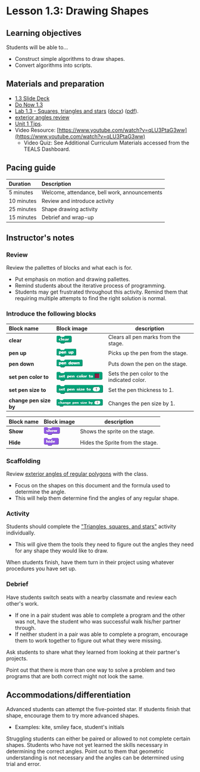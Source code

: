 # Lesson 1.3: Drawing Shapes

## Learning objectives

Students will be able to...

* Construct simple algorithms to draw shapes.
* Convert algorithms into scripts.

## Materials and preparation

* [1.3 Slide Deck](https://github.com/TEALSK12/introduction-to-computer-science/raw/master/slidedecks/TEALS%20SNAP%201.3.pptx)
* [Do Now 1.3](do_now_13.md)
* [Lab 1.3 - Squares, triangles and stars](lab_13.md) ([docx](https://github.com/TEALSK12/introduction-to-computer-science/raw/master/Unit%201%20Word/Lab%201.3%20Squares%20Triangles.docx)) ([pdf](https://github.com/TEALSK12/introduction-to-computer-science/raw/master/Unit%201%20PDF/Lab%201.3%20Squares%20Triangles.pdf)).
* [exterior angles review](Geometry_Exterior_Angles.pdf)
* [Unit 1 Tips](unit_1_tips.md).
* Video Resource: [https://www.youtube.com/watch?v=qLU3PtaG3ww](https://www.youtube.com/watch?v=qLU3PtaG3ww)
  * Video Quiz: See Additional Curriculum Materials accessed from the TEALS Dashboard.

## Pacing guide

| Duration   | Description                                   |
| :--------- | :-------------------------------------------- |
| 5 minutes  | Welcome, attendance, bell work, announcements |
| 10 minutes | Review and introduce activity                 |
| 25 minutes | Shape drawing activity                        |
| 15 minutes | Debrief and wrap-up                           |

## Instructor's notes

### Review

Review the pallettes of blocks and what each is for.

* Put emphasis on motion and drawing pallettes.
* Remind students about the iterative process of programming.
* Students may get frustrated throughout this activity. Remind them that requiring multiple attempts to find the right solution is normal.

### Introduce the following blocks

| Block name | Block image | description |
| :--- | :--- | --- |
| **clear** | ![Clear](images/clear.png) | Clears all pen marks from the stage. |
| **pen up** | ![Pen Up](images/pen_up.png) | Picks up the pen from the stage. |
| **pen down** | ![Pen Down](images/pen_down.png) | Puts down the pen on the stage. |
| **set pen color to** | ![set pen color to](images/set_pen_color_to.png)| Sets the pen color to the indicated color. |
| **set pen size to** |![set pen size to](images/set_pen_size_to.png)| Set the pen thickness to 1. |
| **change pen size by** | ![change pen size by](images/change_pen_size_by.png) | Changes the pen size by 1. |

| Block name | Block image | description |
| :--- | :--- | --- |
| **Show** | ![Show](images/show.png) | Shows the sprite on the stage. |
| **Hide** | ![Hide](images/hide.png) | Hides the Sprite from the stage. |

### Scaffolding

Review [exterior angles of regular polygons](Geometry_Exterior_Angles.pdf) with the class.

* Focus on the shapes on this document and the formula used to determine the angle.
* This will help them determine find the angles of any regular shape.

### Activity

Students should complete the ["Triangles, squares, and stars"](lab_13.md) activity individually.

* This will give them the tools they need to figure out the angles they need for any shape they would like to draw.

When students finish, have them turn in their project using whatever procedures you have set up.

### Debrief

Have students switch seats with a nearby classmate and review each other's work.

* If one in a pair student was able to complete a program and the other was not, have the student who was successful walk his/her partner through.
* If neither student in a pair was able to complete a program, encourage them to work together to figure out what they were missing.

Ask students to share what they learned from looking at their partner's projects.

Point out that there is more than one way to solve a problem and two programs that are both correct might not look the same.

## Accommodations/differentiation

Advanced students can attempt the five-pointed star. If students finish that shape, encourage them to try more advanced shapes.

* Examples: kite, smiley face, student's initials

Struggling students can either be paired or allowed to not complete certain shapes.
Students who have not yet learned the skills necessary in determining the correct angles. Point out to them that geometric understanding is not necessary and the angles can be determined using trial and error.
